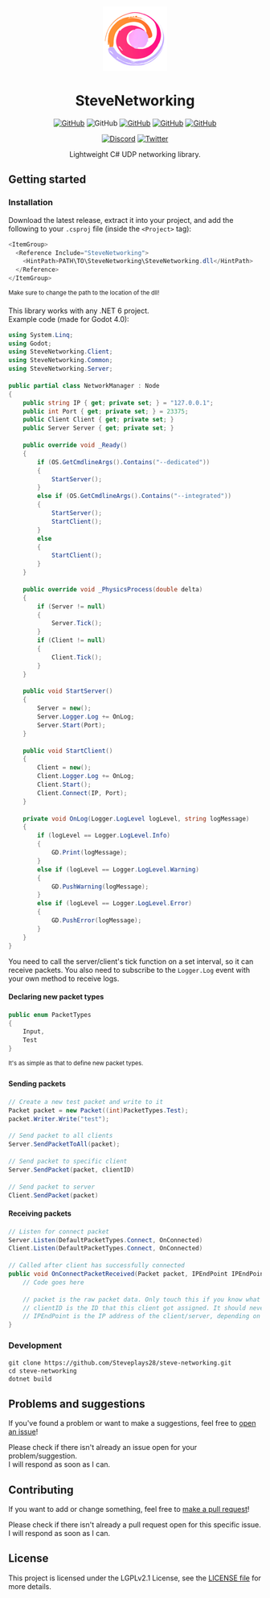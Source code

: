 <div align="center">
<img src="img/icon.png" alt="SteveNetworking icon/logo" width="128"/>

<h1>SteveNetworking</h1>

[![GitHub](https://img.shields.io/github/license/Steveplays28/nexlib)](https://github.com/Steveplays28/nexlib/blob/main/LICENSE)
![GitHub](https://img.shields.io/github/repo-size/Steveplays28/nexlib)
[![GitHub](https://img.shields.io/github/forks/Steveplays28/nexlib)](https://github.com/Steveplays28/nexlib/network/members)
[![GitHub](https://img.shields.io/github/issues/Steveplays28/nexlib)](https://github.com/Steveplays28/nexlib/issues)
[![GitHub](https://img.shields.io/github/issues-pr/Steveplays28/nexlib)](https://github.com/Steveplays28/nexlib/pulls)

[![Discord](https://img.shields.io/discord/746681304111906867?label=chat%20on%20Discord%20%7C%20Steve%27s%20underwater%20paradise)](https://discord.gg/KbWxgGg)
[![Twitter](https://img.shields.io/twitter/follow/Steveplays28?label=Steveplays28%20%7C%20Followers)](https://twitter.com/Steveplays28)

Lightweight C# UDP networking library.
</div>

## Getting started
### Installation  
Download the latest release, extract it into your project, and add the following to your `.csproj` file (inside the `<Project>` tag):
```cs
<ItemGroup>
  <Reference Include="SteveNetworking">
    <HintPath>PATH\TO\SteveNetworking\SteveNetworking.dll</HintPath>
  </Reference>
</ItemGroup>
```
<sup>Make sure to change the path to the location of the dll!</sup>

This library works with any .NET 6 project.  
Example code (made for Godot 4.0):
```cs
using System.Linq;
using Godot;
using SteveNetworking.Client;
using SteveNetworking.Common;
using SteveNetworking.Server;

public partial class NetworkManager : Node
{
	public string IP { get; private set; } = "127.0.0.1";
	public int Port { get; private set; } = 23375;
	public Client Client { get; private set; }
	public Server Server { get; private set; }

	public override void _Ready()
	{
		if (OS.GetCmdlineArgs().Contains("--dedicated"))
		{
			StartServer();
		}
		else if (OS.GetCmdlineArgs().Contains("--integrated"))
		{
			StartServer();
			StartClient();
		}
		else
		{
			StartClient();
		}
	}

	public override void _PhysicsProcess(double delta)
	{
		if (Server != null)
		{
			Server.Tick();
		}
		if (Client != null)
		{
			Client.Tick();
		}
	}

	public void StartServer()
	{
		Server = new();
		Server.Logger.Log += OnLog;
		Server.Start(Port);
	}

	public void StartClient()
	{
		Client = new();
		Client.Logger.Log += OnLog;
		Client.Start();
		Client.Connect(IP, Port);
	}

	private void OnLog(Logger.LogLevel logLevel, string logMessage)
	{
		if (logLevel == Logger.LogLevel.Info)
		{
			GD.Print(logMessage);
		}
		else if (logLevel == Logger.LogLevel.Warning)
		{
			GD.PushWarning(logMessage);
		}
		else if (logLevel == Logger.LogLevel.Error)
		{
			GD.PushError(logMessage);
		}
	}
}
```
You need to call the server/client's tick function on a set interval, so it can receive packets.
You also need to subscribe to the `Logger.Log` event with your own method to receive logs.

#### Declaring new packet types
```cs
public enum PacketTypes
{
	Input,
	Test
}
```
<sup>It's as simple as that to define new packet types.</sup>

#### Sending packets
```cs
// Create a new test packet and write to it
Packet packet = new Packet((int)PacketTypes.Test);
packet.Writer.Write("test");

// Send packet to all clients
Server.SendPacketToAll(packet);

// Send packet to specific client
Server.SendPacket(packet, clientID)

// Send packet to server
Client.SendPacket(packet)
```

#### Receiving packets
```cs
// Listen for connect packet
Server.Listen(DefaultPacketTypes.Connect, OnConnected)
Client.Listen(DefaultPacketTypes.Connect, OnConnected)

// Called after client has successfully connected
public void OnConnectPacketReceived(Packet packet, IPEndPoint IPEndPoint, int? clientID) {
	// Code goes here

	// packet is the raw packet data. Only touch this if you know what you're doing, normally you shouldn't need to use this.
	// clientID is the ID that this client got assigned. It should never be null, please send a bug report if this happens.
	// IPEndPoint is the IP address of the client/server, depending on who listened for the packet.
}
```

### Development
```
git clone https://github.com/Steveplays28/steve-networking.git
cd steve-networking
dotnet build
```

## Problems and suggestions  
If you've found a problem or want to make a suggestions, feel free to [open an issue](https://github.com/Steveplays28/nexlib/issues/new)!

Please check if there isn't already an issue open for your problem/suggestion.  
I will respond as soon as I can.

## Contributing  
If you want to add or change something, feel free to [make a pull request](https://github.com/Steveplays28/nexlib/compare)!

Please check if there isn't already a pull request open for this specific issue.  
I will respond as soon as I can.

## License  
This project is licensed under the LGPLv2.1 License, see the [LICENSE file](https://github.com/Steveplays28/nexlib/blob/main/LICENSE) for more details.

